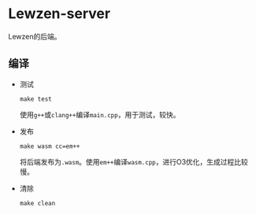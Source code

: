 # Lewzen-server

Lewzen的后端。

## 编译

- 测试

    ```
    make test
    ```

    使用`g++`或`clang++`编译`main.cpp`，用于测试，较快。

- 发布

    ```
    make wasm cc=em++
    ```

    将后端发布为`.wasm`。使用`em++`编译`wasm.cpp`，进行O3优化，生成过程比较慢。

- 清除

    ```
    make clean
    ```